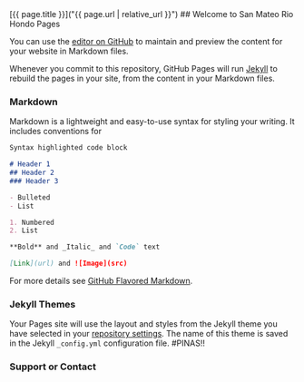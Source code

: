 <!-- For styles with static names... -->
<link href="{{ 'assets/css/style.css' | relative_url }}" rel="stylesheet">
<!-- For documents/pages whose URLs can change... -->
[{{ page.title }}]("{{ page.url | relative_url }}")
## Welcome to San Mateo Rio Hondo Pages

You can use the [editor on GitHub](https://github.com/sn00per625/sn00per625.github.io/edit/master/docs/index.md) to maintain and preview the content for your website in Markdown files.

Whenever you commit to this repository, GitHub Pages will run [Jekyll](https://jekyllrb.com/) to rebuild the pages in your site, from the content in your Markdown files.

### Markdown

Markdown is a lightweight and easy-to-use syntax for styling your writing. It includes conventions for

```markdown 
Syntax highlighted code block

# Header 1
## Header 2
### Header 3

- Bulleted
- List

1. Numbered
2. List

**Bold** and _Italic_ and `Code` text

[Link](url) and ![Image](src)
```

For more details see [GitHub Flavored Markdown](https://guides.github.com/features/mastering-markdown/).

### Jekyll Themes

Your Pages site will use the layout and styles from the Jekyll theme you have selected in your [repository settings](https://github.com/sn00per625/sn00per625.github.io/settings). The name of this theme is saved in the Jekyll `_config.yml` configuration file.
#PINAS!!
### Support or Contact

